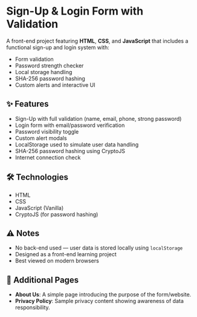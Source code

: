 # Sign-Up & Login Form with Validation

A front-end project featuring **HTML**, **CSS**, and **JavaScript** that includes a functional sign-up and login system with:

- Form validation
- Password strength checker
- Local storage handling
- SHA-256 password hashing
- Custom alerts and interactive UI

## ✨ Features

- Sign-Up with full validation (name, email, phone, strong password)
- Login form with email/password verification
- Password visibility toggle
- Custom alert modals
- LocalStorage used to simulate user data handling
- SHA-256 password hashing using CryptoJS
- Internet connection check

## 🛠 Technologies

- HTML
- CSS
- JavaScript (Vanilla)
- CryptoJS (for password hashing)

## ⚠️ Notes

- No back-end used — user data is stored locally using `localStorage`
- Designed as a front-end learning project
- Best viewed on modern browsers
  
## 📄 Additional Pages

- **About Us**: A simple page introducing the purpose of the form/website.
- **Privacy Policy**: Sample privacy content showing awareness of data responsibility.


